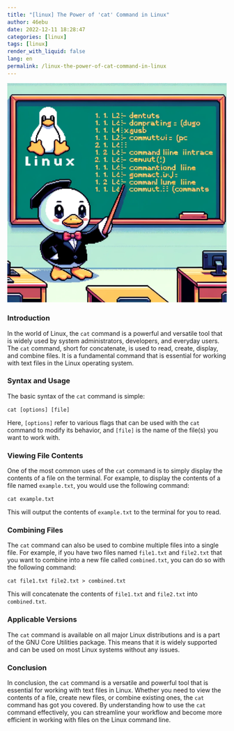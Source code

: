 ```yaml
---
title: "[linux] The Power of 'cat' Command in Linux"
author: 46ebu
date: 2022-12-11 18:28:47 
categories: [linux]
tags: [linux]
render_with_liquid: false
lang: en
permalink: /linux-the-power-of-cat-command-in-linux
---
```


![Intro](/assets/img/post/linux.png)
### Introduction
In the world of Linux, the `cat` command is a powerful and versatile tool that is widely used by system administrators, developers, and everyday users. The `cat` command, short for concatenate, is used to read, create, display, and combine files. It is a fundamental command that is essential for working with text files in the Linux operating system.

### Syntax and Usage
The basic syntax of the `cat` command is simple: 
```
cat [options] [file]
```
Here, `[options]` refer to various flags that can be used with the `cat` command to modify its behavior, and `[file]` is the name of the file(s) you want to work with. 

### Viewing File Contents
One of the most common uses of the `cat` command is to simply display the contents of a file on the terminal. For example, to display the contents of a file named `example.txt`, you would use the following command:
```
cat example.txt
```
This will output the contents of `example.txt` to the terminal for you to read. 

### Combining Files
The `cat` command can also be used to combine multiple files into a single file. For example, if you have two files named `file1.txt` and `file2.txt` that you want to combine into a new file called `combined.txt`, you can do so with the following command:
```
cat file1.txt file2.txt > combined.txt
```
This will concatenate the contents of `file1.txt` and `file2.txt` into `combined.txt`. 

### Applicable Versions
The `cat` command is available on all major Linux distributions and is a part of the GNU Core Utilities package. This means that it is widely supported and can be used on most Linux systems without any issues. 

### Conclusion
In conclusion, the `cat` command is a versatile and powerful tool that is essential for working with text files in Linux. Whether you need to view the contents of a file, create new files, or combine existing ones, the `cat` command has got you covered. By understanding how to use the `cat` command effectively, you can streamline your workflow and become more efficient in working with files on the Linux command line.